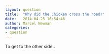 ```yaml
---
layout: question
title:  "Why did the Chicken cross the road?"
date:   2014-04-25 16:54:46
author: Marcel Newman
categories:
- question
---
```

To get to the other side..
